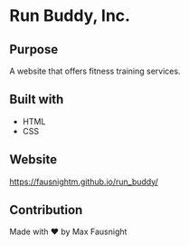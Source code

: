 # Run Buddy, Inc.

## Purpose

A website that offers fitness training services.

## Built with

* HTML
* CSS

## Website

https://fausnightm.github.io/run_buddy/

## Contribution

Made with ❤️ by Max Fausnight

